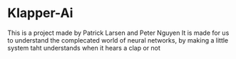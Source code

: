 # Klapper-Ai

This is a project made by Patrick Larsen and Peter Nguyen
It is made for us to understand the complecated world of
neural networks, by making a little system taht understands when it hears a
clap or not
